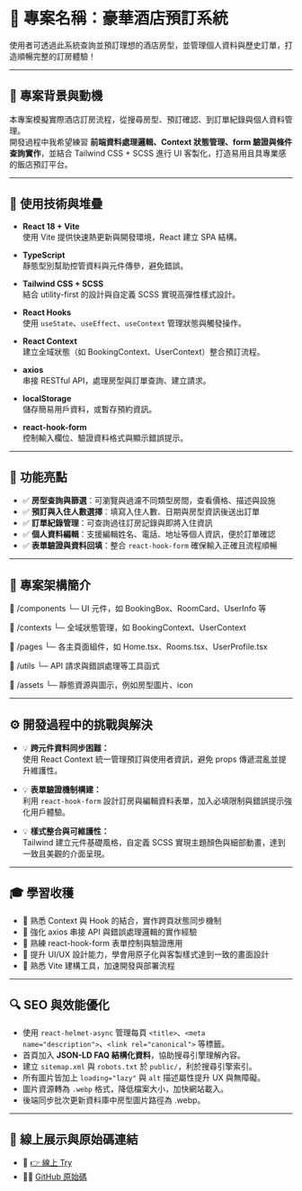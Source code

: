 # 🏨 專案名稱：豪華酒店預訂系統

使用者可透過此系統查詢並預訂理想的酒店房型，並管理個人資料與歷史訂單，打造順暢完整的訂房體驗！

---

## 🔎 專案背景與動機

本專案模擬實際酒店訂房流程，從搜尋房型、預訂確認、到訂單紀錄與個人資料管理。  
開發過程中我希望練習 **前端資料處理邏輯、Context 狀態管理、form 驗證與條件查詢實作**，並結合 Tailwind CSS + SCSS 進行 UI 客製化，打造易用且具專業感的飯店預訂平台。

---

## 🧪 使用技術與堆疊

- **React 18 + Vite**  
  使用 Vite 提供快速熱更新與開發環境，React 建立 SPA 結構。

- **TypeScript**  
  靜態型別幫助控管資料與元件傳參，避免錯誤。

- **Tailwind CSS + SCSS**  
  結合 utility-first 的設計與自定義 SCSS 實現高彈性樣式設計。

- **React Hooks**  
  使用 `useState`、`useEffect`、`useContext` 管理狀態與觸發操作。

- **React Context**  
  建立全域狀態（如 BookingContext、UserContext）整合預訂流程。

- **axios**  
  串接 RESTful API，處理房型與訂單查詢、建立請求。

- **localStorage**  
  儲存簡易用戶資料，或暫存預約資訊。

- **react-hook-form**  
  控制輸入欄位、驗證資料格式與顯示錯誤提示。

---

## 🧩 功能亮點

- ✅ **房型查詢與篩選**：可瀏覽與過濾不同類型房間，查看價格、描述與設施
- ✅ **預訂與入住人數選擇**：填寫入住人數、日期與房型資訊後送出訂單
- ✅ **訂單紀錄管理**：可查詢過往訂房記錄與即將入住資訊
- ✅ **個人資料編輯**：支援編輯姓名、電話、地址等個人資訊，便於訂單確認
- ✅ **表單驗證與資料回填**：整合 `react-hook-form` 確保輸入正確且流程順暢

---

## 🧱 專案架構簡介

📁 /components
└─ UI 元件，如 BookingBox、RoomCard、UserInfo 等

📁 /contexts
└─ 全域狀態管理，如 BookingContext、UserContext

📁 /pages
└─ 各主頁面組件，如 Home.tsx、Rooms.tsx、UserProfile.tsx

📁 /utils
└─ API 請求與錯誤處理等工具函式

📁 /assets
└─ 靜態資源與圖示，例如房型圖片、icon

---

## ⚙️ 開發過程中的挑戰與解決

- 💡 **跨元件資料同步困難：**  
  使用 React Context 統一管理預訂與使用者資訊，避免 props 傳遞混亂並提升維護性。

- 💡 **表單驗證機制構建：**  
  利用 `react-hook-form` 設計訂房與編輯資料表單，加入必填限制與錯誤提示強化用戶體驗。

- 💡 **樣式整合與可維護性：**  
  Tailwind 建立元件基礎風格，自定義 SCSS 實現主題顏色與細部動畫，達到一致且美觀的介面呈現。

---

## 🎓 學習收穫

- 🔹 熟悉 Context 與 Hook 的結合，實作跨頁狀態同步機制
- 🔹 強化 axios 串接 API 與錯誤處理邏輯的實作經驗
- 🔹 熟練 react-hook-form 表單控制與驗證應用
- 🔹 提升 UI/UX 設計能力，學會用原子化與客製樣式達到一致的畫面設計
- 🔹 熟悉 Vite 建構工具，加速開發與部署流程

---

## 🔍 SEO 與效能優化

- 使用 `react-helmet-async` 管理每頁 `<title>`、`<meta name="description">`、`<link rel="canonical">` 等標籤。
- 首頁加入 **JSON-LD FAQ 結構化資料**，協助搜尋引擎理解內容。
- 建立 `sitemap.xml` 與 `robots.txt` 於 `public/`，利於搜尋引擎索引。
- 所有圖片皆加上 `loading="lazy"` 與 `alt` 描述屬性提升 UX 與無障礙。
- 圖片資源轉為 `.webp` 格式，降低檔案大小，加快網站載入。
- 後端同步批次更新資料庫中房型圖片路徑為 .webp。

---

## 🚀 線上展示與原始碼連結

- 🔗 [👉 線上 Try ](https://54hanyi.github.io/react-ts-roomorder/)
- 🧑‍💻 [GitHub 原始碼](https://github.com/54hanyi/react-ts-roomorder)
